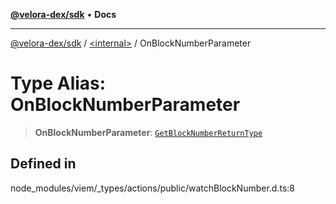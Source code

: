 [**@velora-dex/sdk**](../../README.md) • **Docs**

***

[@velora-dex/sdk](../../globals.md) / [\<internal\>](../README.md) / OnBlockNumberParameter

# Type Alias: OnBlockNumberParameter

> **OnBlockNumberParameter**: [`GetBlockNumberReturnType`](GetBlockNumberReturnType.md)

## Defined in

node\_modules/viem/\_types/actions/public/watchBlockNumber.d.ts:8
